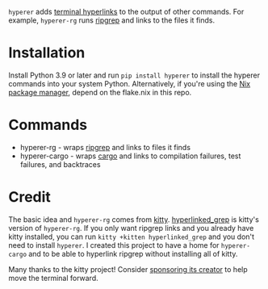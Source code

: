 `hyperer` adds [terminal hyperlinks] to the output of other commands.
For example, `hyperer-rg` runs [ripgrep] and links to the files it finds.

[terminal hyperlinks]: https://gist.github.com/egmontkob/eb114294efbcd5adb1944c9f3cb5feda
[ripgrep]: https://github.com/BurntSushi/ripgrep


Installation
============
Install Python 3.9 or later and run `pip install hyperer` to install the hyperer commands into your system Python.
Alternatively, if you're using the [Nix package manager], depend on the flake.nix in this repo.

[Nix package manager]: https://nixos.org/manual/nix/stable/introduction.html

Commands
========
* hyperer-rg - wraps [ripgrep] and links to files it finds
* hyperer-cargo - wraps [cargo] and links to compilation failures, test failures, and backtraces

[cargo]: https://doc.rust-lang.org/cargo/

Credit
======
The basic idea and `hyperer-rg` comes from [kitty].
[hyperlinked_grep] is kitty's version of `hyperer-rg`.
If you only want ripgrep links and you already have kitty installed, you can run `kitty +kitten hyperlinked_grep` and you don't need to install `hyperer`.
I created this project to have a home for `hyperer-cargo` and to be able to hyperlink ripgrep without installing all of kitty.

[kitty]: https://sw.kovidgoyal.net/kitty/
[hyperlinked_grep]: https://sw.kovidgoyal.net/kitty/kittens/hyperlinked_grep/

Many thanks to the kitty project!
Consider [sponsoring its creator][sponsor Kovid] to help move the terminal forward.

[sponsor Kovid]: https://github.com/sponsors/kovidgoyal
